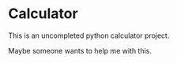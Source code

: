 # Calculator
This is an uncompleted python calculator project.

Maybe someone wants to help me with this.
